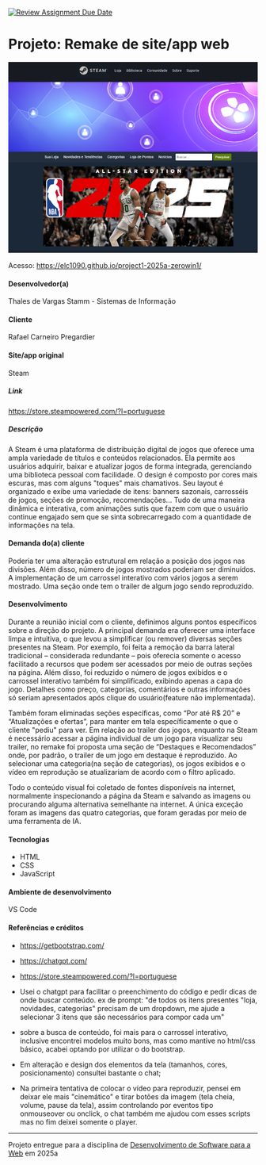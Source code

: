 [![Review Assignment Due Date](https://classroom.github.com/assets/deadline-readme-button-22041afd0340ce965d47ae6ef1cefeee28c7c493a6346c4f15d667ab976d596c.svg)](https://classroom.github.com/a/-0GsTofh)
# Projeto: Remake de site/app web

![](imagens/capa.png "Screenshot do projeto.")


Acesso: https://elc1090.github.io/project1-2025a-zerowin1/


#### Desenvolvedor(a)
Thales de Vargas Stamm - Sistemas de Informação

#### Cliente
Rafael Carneiro Pregardier

#### Site/app original
Steam

##### Link
https://store.steampowered.com/?l=portuguese

##### Descrição
A Steam é uma plataforma de distribuição digital de jogos que oferece uma ampla variedade de títulos e conteúdos relacionados. Ela permite aos usuários adquirir, baixar e atualizar jogos de forma integrada, gerenciando uma biblioteca pessoal com facilidade. O design é composto por cores mais escuras, mas com alguns "toques" mais chamativos. Seu layout é organizado e exibe uma variedade de itens: banners sazonais, carrosséis de jogos, seções de promoção, recomendações... Tudo de uma maneira dinâmica e interativa, com animações sutis que fazem com que o usuário continue engajado sem que se sinta sobrecarregado com a quantidade de informações na tela.

#### Demanda do(a) cliente
Poderia ter uma alteração estrutural em relação a posição dos jogos nas divisões. Além disso, número de jogos mostrados poderiam ser diminuídos. A implementação de um carrossel interativo com vários jogos a serem mostrado. Uma seção onde tem o trailer de algum jogo sendo reproduzido.

#### Desenvolvimento
Durante a reunião inicial com o cliente, definimos alguns pontos específicos sobre a direção do projeto. A principal demanda era oferecer uma interface limpa e intuitiva, o que levou a simplificar (ou remover) diversas seções presentes na Steam. Por exemplo, foi feita a remoção da barra lateral tradicional – considerada redundante – pois oferecia somente o acesso facilitado a recursos que podem ser acessados por meio de outras seções na página. Além disso, foi reduzido o número de jogos exibidos e o carrossel interativo também foi simplificado, exibindo apenas a capa do jogo. Detalhes como preço, categorias, comentários e outras informações só seriam apresentados após clique do usuário(feature não implementada).

Também foram eliminadas seções específicas, como “Por até R$ 20” e “Atualizações e ofertas”, para manter em tela específicamente o que o cliente "pediu" para ver. Em relação ao trailer dos jogos, enquanto na Steam é necessário acessar a página individual de um jogo para visualizar seu trailer, no remake foi proposta uma seção de “Destaques e Recomendados” onde, por padrão, o trailer de um jogo em destaque é reproduzido. Ao selecionar uma categoria(na seção de categorias), os jogos exibidos e o vídeo em reprodução se atualizariam de acordo com o filtro aplicado.

Todo o conteúdo visual foi coletado de fontes disponíveis na internet, normalmente inspecionando a página da Steam e salvando as imagens ou procurando alguma alternativa semelhante na internet. A única exceção foram as imagens das quatro categorias, que foram geradas por meio de uma ferramenta de IA.

#### Tecnologias
- HTML
- CSS
- JavaScript

#### Ambiente de desenvolvimento
VS Code

#### Referências e créditos
- https://getbootstrap.com/
- https://chatgpt.com/
- https://store.steampowered.com/?l=portuguese

- Usei o chatgpt para facilitar o preenchimento do código e pedir dicas de onde buscar conteúdo.
ex de prompt:
"de todos os itens presentes "loja, novidades, categorias" precisam de um dropdown, me ajude a selecionar 3 itens que são necessários para compor cada um"

- sobre a busca de conteúdo, foi mais para o carrossel interativo, inclusive encontrei modelos muito bons, mas como mantive no html/css básico, acabei optando por utilizar o do bootstrap.

- Em alteração e design dos elementos da tela (tamanhos, cores, posicionamento) consultei bastante o chat;

- Na primeira tentativa de colocar o vídeo para reproduzir, pensei em deixar ele mais "cinemático" e tirar botões da imagem (tela cheia, volume, pause da tela), assim controlando por eventos tipo onmouseover ou onclick, o chat também me ajudou com esses scripts mas no fim deixei somente o player.

---
Projeto entregue para a disciplina de [Desenvolvimento de Software para a Web](http://github.com/andreainfufsm/elc1090-2025a) em 2025a
